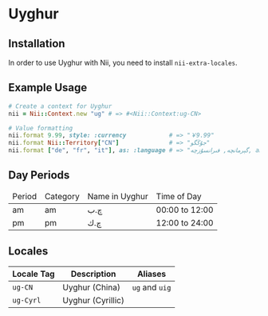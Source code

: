 <!-- This file has been generated. Source: languages/_template.md.erb -->

# Uyghur

## Installation

In order to use Uyghur with Nii, you need to install `nii-extra-locales`.

## Example Usage

``` ruby
# Create a context for Uyghur
nii = Nii::Context.new "ug" # => #<Nii::Context:ug-CN>

# Value formatting
nii.format 9.99, style: :currency            # => "￥9.99"
nii.format Nii::Territory["CN"]              # => "جۇڭگو"
nii.format ["de", "fr", "it"], as: :language # => "گېرمانچە, فىرانسۇزچە, and ئىتالىيانچە"
```

## Day Periods


<table>
  <thead>
    <tr>
      <td>Period</td>
      <td>Category</td>
      <td>Name in Uyghur</td>
      <td>Time of Day</td>
    </tr>
  </thead>
  <tbody>
    <tr>
      <td>am</td>
      <td>am</td>
      <td>چ.ب</td>
      <td>00:00 to 12:00</td>
    </tr>
    <tr>
      <td>pm</td>
      <td>pm</td>
      <td>چ.ك</td>
      <td>12:00 to 24:00</td>
    </tr>
  </tbody>
</table>



## Locales

<table>
  <thead>
    <tr>
      <th>Locale Tag</th>
      <th>Description</th>
      <th>Aliases</th>
    </tr>
  </thead>
  <tbody>
    <tr>
      <td><code>ug-CN</code></td>
      <td>Uyghur (China)</td>
      <td><code>ug</code> and <code>uig</code></td>
    </tr>
    <tr>
      <td><code>ug-Cyrl</code></td>
      <td>Uyghur (Cyrillic)</td>
      <td></td>
    </tr>
  </tbody>
</table>

